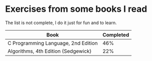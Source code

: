# Exercises from some books I read
The list is not complete, I do it just for fun and to learn.

| Book | Completed |
| ------ | ------ |
| C Programming Language, 2nd Edition | 46% |
| Algorithms, 4th Edition (Sedgewick) | 22% |
